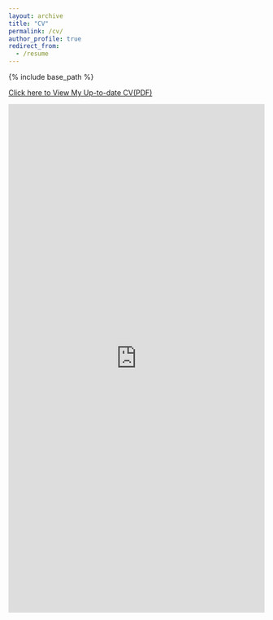 ```yaml
---
layout: archive
title: "CV"
permalink: /cv/
author_profile: true
redirect_from:
  - /resume
---
```


{% include base_path %}

[Click here to View My Up-to-date CV(PDF)](http://htian1997.github.io/files/CV.pdf)


<iframe src="http://htian1997.github.io/files/CV.pdf" class="gde-frame" style="height: 1000px; width: 100%; border: none;" scrolling="yes"></iframe>
